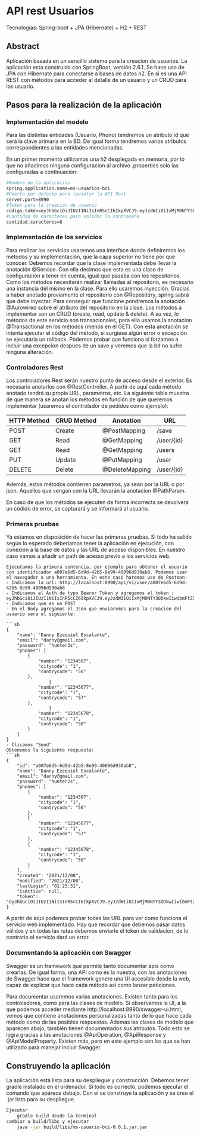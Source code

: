 # API rest Usuarios
Tecnologías: Spring-boot + JPA (Hibernate) + H2 + REST

## Abstract
Aplicación basada en un sencillo sistema para la creacion de usuarios.
La aplicación esta construida con SpringBoot, versión 2.6.1. Se hace uso de JPA con Hibernate para conectarse a bases de datos h2. En si es una API REST con métodos para acceder al detalle
de un usuario y un CRUD para los usuario.

## Pasos para la realización de la aplicación

### Implementación del modelo
Para las distintas entidades (Usuario, Phono) tendremos un atributo id que será la clave primaria en la BD. De igual forma tendremos varios atributos correspondientes a las entidades mencionadas.

En un primer momento utilizamos una h2 desplegada en memoria, por lo que no añadimos ninguna configuracion al archivo .properties solo las configuradas a continuacion:
```sh
#Nombre de la aplicacion
spring.application.name=ms-usuarios-bci
#Puerto por defecto para levantar la API Rest
server.port=8990
#Token para la creacion de usuario
codigo.token=eyJhbGciOiJIUzI1NiIsInR5cCI6IkpXVCJ9.eyJzdWIiOiIxMjM0NTY3ODkwIiwibmFtZSI6IkpvaG4gRG9lIiwiaWF0IjoxNTE2MjM5MDIyfQ.SflKxwRJSMeKKF2QT4fwpMeJf36POk6yJV_adQssw5c
#Cantidad de caracteres para validar la contraseña
cantidad.caracteres=8
```

### Implementación de los servicios
Para realizar los servicios usaremos una interface donde definiremos los métodos y su implementación, que la capa superior no tiene por que conocer. Debemos recordar que la clase implementada debe llevar la anotación @Service. Con ella decimos que esta es una clase de configuración a tener en cuenta, igual que pasaba con los repositorios.
Como los métodos necesitarán realizar llamadas al repositorio, es necesario una instancia del mismo en la clase. Para ello usaremos inyección. Gracias a haber anotado previamente el repositorio con @Repository, spring sabrá que debe inyectar. Para conseguir que funcione pondremos la anotación @Aurowired sobre el atributo del repositorio en la clase.
Los métodos a implementar son un CRUD (create, read, update & delete).
A su vez, lo métodos de este servicio son transacionales, para ello usamos la anotacion @Transactional en los métodos (menos en el GET). Con esta anotación se intenta ejecutar el código del método, si surgiese algún error o excepción se ejecutaría un rollback. Podemos probar que funciona si forzamos a incluir una excepcion despues de un save y veremos que la bd no sufre ninguna alteración.

### Controladores Rest
Los controladores Rest serán nuestro punto de acceso desde el exterior. Es necesario anotarlos con @RestController. A partir de aquí cada método anotado tendrá su propia URL, parametros, etc. La siguiente tabla muestra de que manera se anotan los métodos en función de que queremos implementar (usaremos el controlador de pedidos como ejemplo):

| HTTP Method | CRUD Method | Anotation | URL |
| ------ | ------ | ------ | ------ |
| POST | Create | @PostMapping | /save |
| GET | Read | @GetMapping | /user/{id} |
| GET | Read | @GetMapping | /users |
| PUT | Update | @PutMapping | /user |
| DELETE | Delete | @DeleteMapping | /user/{id} |

Además, estos métodos contienen parametros, ya sean por la URL o por json. Aquellos que vengan con la URL llevarán la anotacion
@PathParam.

En caso de que los métodos se ejecuten de forma incorrecta se devolverá un códido de error, se capturará y se informará al usuario.

### Primeras pruebas
Ya estamos en disposición de hacer las primeras pruebas. Si todo ha salido según lo esperado deberiamos tener la aplicación en ejecución, con conexión a la base de datos y las URL de acceso disponibles. En nuestro caso vamos a añadir un path de acesso previo a los servicios web. 

```
Ejecutamos la primera sentencia, por ejemplo para obtener el usuario con identificador a007e6d5-6d9d-42b5-8e99-40096d930ab8. Podemos usar el navegador o una herramienta. En este caso haremos uso de Postman:
- Indicamos la url: http://localhost:8990/api/v1/user/a007e6d5-6d9d-42b5-8e99-40096d930ab8
- Indicamos el Auth de typo Bearer Token y agregamos el token : eyJhbGciOiJIUzI1NiIsInR5cCI6IkpXVCJ9.eyJzdWIiOiIxMjM0NTY3ODkwIiwibmFtZSI6IkpvaG4gRG9lIiwiaWF0IjoxNTE2MjM5MDIyfQ.SflKxwRJSMeKKF2QT4fwpMeJf36POk6yJV_adQssw5c
- Indicamos que es un POST
- En el Body agregamos el Json que enviaremos para la creacion del usuario sera el siguiente:

```sh
{
    "name": "Danny Ezequiel Escalante",
    "email": "danny@gmail.com",
    "password": "hunter2s",
    "phones": [
        {
            "number": "1234567",
            "citycode": "1",
            "contrycode": "56"
        },
                {
            "number": "12345677",
            "citycode": "1",
            "contrycode": "57"
        },
                {
            "number": "12345678",
            "citycode": "1",
            "contrycode": "58"
        }
    ]
}
- Clicamos "Send"
Obtenemos la siguiente respuesta:
```sh
{
    "id": "a007e6d5-6d9d-42b5-8e99-40096d930ab8",
    "name": "Danny Ezequiel Escalante",
    "email": "danny@gmail.com",
    "password": "hunter2s",
    "phones": [
        {
            "number": "1234567",
            "citycode": "1",
            "contrycode": "56"
        },
        {
            "number": "12345677",
            "citycode": "1",
            "contrycode": "57"
        },
        {
            "number": "12345678",
            "citycode": "1",
            "contrycode": "58"
        }
    ],
    "created": "2021/12/08",
    "modified": "2021/12/08",
    "lastLogin": "01:25:31",
    "isActive": null,
    "token": "eyJhbGciOiJIUzI1NiIsInR5cCI6IkpXVCJ9.eyJzdWIiOiIxMjM0NTY3ODkwIiwibmFtZSI6IkpvaG4gRG9lIiwiaWF0IjoxNTE2MjM5MDIyfQ.SflKxwRJSMeKKF2QT4fwpMeJf36POk6yJV_adQssw5c"
}
```
A partir de aquí podemos probar todas las URL para ver como funciona el servicio web implementado. Hay que recordar que debemos 
pasar datos válidos y en todas las rutas debemos enviarle el token de validacion, de lo contrario el servicio dará un error.

### Documentando la aplicación con Swagger
Swagger es un framework que permite tanto documentar apis como crearlas. De igual forma, una API como es la nuestra, con las anotaciones de Swagger hace que el framework genere una UI accesible desde la web, capaz de explicar que hace cada método así como lanzar peticiones.

Para documentar usaremos varias anotaciones. Existen tanto para los controladores, como para las clases de modelo. Si observamos la UI, a la que podemos acceder mediante http://localhost:8990/swagger-ui.html, vemos que contiene anotaciones personalizadas tanto de lo que hace cada método como de las posibles respuestas. Además las clases de modelo que aparecen abajo, también tienen documentados sus atributos. Todo esto se logra gracias a las anotaciones @ApiOperation, @ApiResponse y @ApiModelProperty. Existen más, pero en este ejemplo son las que se han utilizado para manejar incluir Swagger.

## Construyendo la aplicación
La aplicación está lista para su despliegue y construcción. Debemos tener gradle instalado en el ordenador. Si todo es correcto, podemos ejecutar el comando que aparece debajo. Con el se construye la aplicación y se crea el .jar listo para su despliegue.
```sh
Ejecutar 
    gradle build desde la terminal
cambiar a build/libs y ejecutar
    java -jar build/libs/ms-usuario-bci-0.0.1.jar.jar
```

